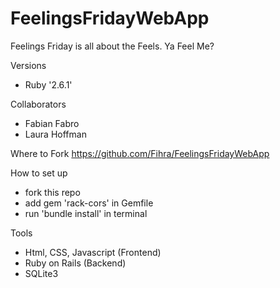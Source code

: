 # FeelingsFridayWebApp

Feelings Friday is all about the Feels. Ya Feel Me?

Versions
- Ruby '2.6.1'

Collaborators
- Fabian Fabro
- Laura Hoffman

Where to Fork
https://github.com/Fihra/FeelingsFridayWebApp

How to set up
- fork this repo
- add gem 'rack-cors' in Gemfile
- run 'bundle install' in terminal

Tools
- Html, CSS, Javascript (Frontend)
- Ruby on Rails (Backend)
- SQLite3